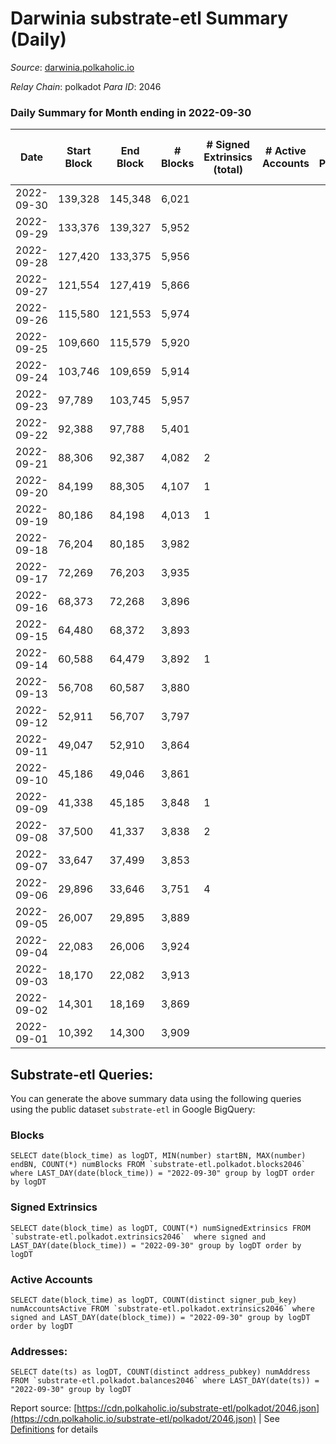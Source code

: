 # Darwinia substrate-etl Summary (Daily)

_Source_: [darwinia.polkaholic.io](https://darwinia.polkaholic.io)

*Relay Chain*: polkadot
*Para ID*: 2046



### Daily Summary for Month ending in 2022-09-30


| Date | Start Block | End Block | # Blocks | # Signed Extrinsics (total) | # Active Accounts | # Passive | # New | # Addresses with Balances | # Events | # Transfers | # XCM Transfers In | # XCM Transfers Out |
| ---- | ----------- | --------- | -------- | --------------------------- | ----------------- | --------- | ----- | ------------------------- | -------- | ----------- | ------------------ | ------------------- |
| 2022-09-30 | 139,328 | 145,348 | 6,021  |  |  |  |  | 10 | 12,045 |   |   |   |
| 2022-09-29 | 133,376 | 139,327 | 5,952  |  |  |  |  |  | 11,907 |   |   |   |
| 2022-09-28 | 127,420 | 133,375 | 5,956  |  |  |  |  |  | 11,916 |   |   |   |
| 2022-09-27 | 121,554 | 127,419 | 5,866  |  |  |  |  |  | 11,735 |   |   |   |
| 2022-09-26 | 115,580 | 121,553 | 5,974  |  |  |  |  |  | 11,951 |   |   |   |
| 2022-09-25 | 109,660 | 115,579 | 5,920  |  |  |  |  |  | 11,844 |   |   |   |
| 2022-09-24 | 103,746 | 109,659 | 5,914  |  |  |  |  |  | 11,831 |   |   |   |
| 2022-09-23 | 97,789 | 103,745 | 5,957  |  |  |  |  |  | 11,920 |   |   |   |
| 2022-09-22 | 92,388 | 97,788 | 5,401  |  |  |  |  |  | 10,805 |   |   |   |
| 2022-09-21 | 88,306 | 92,387 | 4,082  | 2 |  |  |  |  | 8,177 |   |   |   |
| 2022-09-20 | 84,199 | 88,305 | 4,107  | 1 |  |  |  |  | 8,222 |   |   |   |
| 2022-09-19 | 80,186 | 84,198 | 4,013  | 1 |  |  |  |  | 8,037 |   |   |   |
| 2022-09-18 | 76,204 | 80,185 | 3,982  |  |  |  |  |  | 7,966 |   |   |   |
| 2022-09-17 | 72,269 | 76,203 | 3,935  |  |  |  |  |  | 7,872 |   |   |   |
| 2022-09-16 | 68,373 | 72,268 | 3,896  |  |  |  |  |  | 7,795 |   |   |   |
| 2022-09-15 | 64,480 | 68,372 | 3,893  |  |  |  |  |  | 7,788 |   |   |   |
| 2022-09-14 | 60,588 | 64,479 | 3,892  | 1 |  |  |  |  | 7,861 | 61  |   |   |
| 2022-09-13 | 56,708 | 60,587 | 3,880  |  |  |  |  |  | 7,762 |   |   |   |
| 2022-09-12 | 52,911 | 56,707 | 3,797  |  |  |  |  |  | 7,596 |   |   |   |
| 2022-09-11 | 49,047 | 52,910 | 3,864  |  |  |  |  |  | 7,730 |   |   |   |
| 2022-09-10 | 45,186 | 49,046 | 3,861  |  |  |  |  |  | 7,724 |   |   |   |
| 2022-09-09 | 41,338 | 45,185 | 3,848  | 1 |  |  |  |  | 7,704 |   |   |   |
| 2022-09-08 | 37,500 | 41,337 | 3,838  | 2 |  |  |  |  | 7,693 |   |   |   |
| 2022-09-07 | 33,647 | 37,499 | 3,853  |  |  |  |  |  | 7,708 |   |   |   |
| 2022-09-06 | 29,896 | 33,646 | 3,751  | 4 |  |  |  |  | 7,524 |   |   |   |
| 2022-09-05 | 26,007 | 29,895 | 3,889  |  |  |  |  |  | 7,780 |   |   |   |
| 2022-09-04 | 22,083 | 26,006 | 3,924  |  |  |  |  |  | 7,850 |   |   |   |
| 2022-09-03 | 18,170 | 22,082 | 3,913  |  |  |  |  |  | 7,828 |   |   |   |
| 2022-09-02 | 14,301 | 18,169 | 3,869  |  |  |  |  |  | 7,741 |   |   |   |
| 2022-09-01 | 10,392 | 14,300 | 3,909  |  |  |  |  |  | 7,820 |   |   |   |

## Substrate-etl Queries:
You can generate the above summary data using the following queries using the public dataset `substrate-etl` in Google BigQuery:


### Blocks
```
SELECT date(block_time) as logDT, MIN(number) startBN, MAX(number) endBN, COUNT(*) numBlocks FROM `substrate-etl.polkadot.blocks2046`  where LAST_DAY(date(block_time)) = "2022-09-30" group by logDT order by logDT
```


### Signed Extrinsics
```
SELECT date(block_time) as logDT, COUNT(*) numSignedExtrinsics FROM `substrate-etl.polkadot.extrinsics2046`  where signed and LAST_DAY(date(block_time)) = "2022-09-30" group by logDT order by logDT
```


### Active Accounts
```
SELECT date(block_time) as logDT, COUNT(distinct signer_pub_key) numAccountsActive FROM `substrate-etl.polkadot.extrinsics2046` where signed and LAST_DAY(date(block_time)) = "2022-09-30" group by logDT order by logDT
```


### Addresses:
```
SELECT date(ts) as logDT, COUNT(distinct address_pubkey) numAddress FROM `substrate-etl.polkadot.balances2046` where LAST_DAY(date(ts)) = "2022-09-30" group by logDT
```



Report source: [https://cdn.polkaholic.io/substrate-etl/polkadot/2046.json](https://cdn.polkaholic.io/substrate-etl/polkadot/2046.json) | See [Definitions](/DEFINITIONS.md) for details
